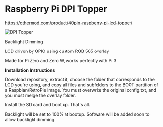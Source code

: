 # Raspberry Pi DPI Topper

https://othermod.com/product/40pin-raspberry-pi-lcd-topper/

![DPI Topper](https://othermod.com/wp-content/uploads/LCD-Topper-Top-1.png)

Backlight Dimming

LCD driven by GPIO using custom RGB 565 overlay

Made for Pi Zero and Zero W, works perfectly with Pi 3

**Installation Instructions**

Download repository, extract it, choose the folder that corresponds to the LCD you're using, and copy all files and subfolders to the BOOT partition of a Raspbian/RetroPie image. You must overwrite the original config.txt, and you must merge the overlay folder.

Install the SD card and boot up. That's all.

Backlight will be set to 100% at bootup. Software will be added soon to allow backlight dimming.